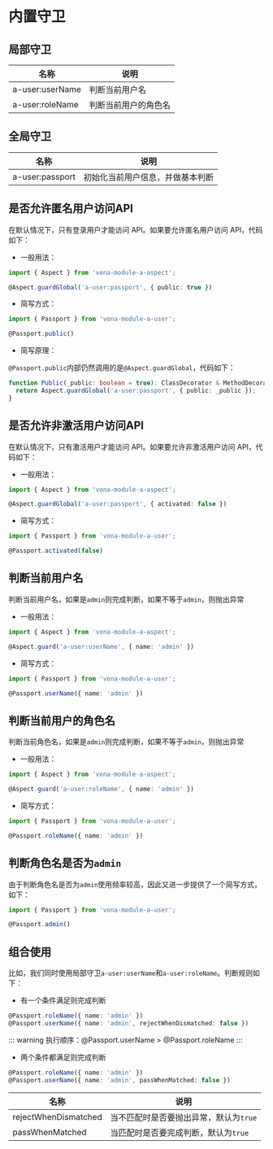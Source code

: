 # 内置守卫

## 局部守卫

|名称|说明|
|--|--|
|a-user:userName|判断当前用户名|
|a-user:roleName|判断当前用户的角色名|

## 全局守卫

|名称|说明|
|--|--|
|a-user:passport|初始化当前用户信息，并做基本判断|

## 是否允许匿名用户访问API

在默认情况下，只有登录用户才能访问 API。如果要允许匿名用户访问 API，代码如下：

* 一般用法：

``` typescript
import { Aspect } from 'vona-module-a-aspect';

@Aspect.guardGlobal('a-user:passport', { public: true })
```

* 简写方式：

``` typescript
import { Passport } from 'vona-module-a-user';

@Passport.public()
```

* 简写原理：

`@Passport.public`内部仍然调用的是`@Aspect.guardGlobal`，代码如下：

``` typescript
function Public(_public: boolean = true): ClassDecorator & MethodDecorator {
  return Aspect.guardGlobal('a-user:passport', { public: _public });
}
```

## 是否允许非激活用户访问API

在默认情况下，只有激活用户才能访问 API。如果要允许非激活用户访问 API，代码如下：

* 一般用法：

``` typescript
import { Aspect } from 'vona-module-a-aspect';

@Aspect.guardGlobal('a-user:passport', { activated: false })
```

* 简写方式：

``` typescript
import { Passport } from 'vona-module-a-user';

@Passport.activated(false)
```

## 判断当前用户名

判断当前用户名，如果是`admin`则完成判断，如果不等于`admin`，则抛出异常

* 一般用法：

``` typescript
import { Aspect } from 'vona-module-a-aspect';

@Aspect.guard('a-user:userName', { name: 'admin' })
```

* 简写方式：

``` typescript
import { Passport } from 'vona-module-a-user';

@Passport.userName({ name: 'admin' })
```

## 判断当前用户的角色名

判断当前角色名，如果是`admin`则完成判断，如果不等于`admin`，则抛出异常

* 一般用法：

``` typescript
import { Aspect } from 'vona-module-a-aspect';

@Aspect.guard('a-user:roleName', { name: 'admin' })
```

* 简写方式：

``` typescript
import { Passport } from 'vona-module-a-user';

@Passport.roleName({ name: 'admin' })
```

## 判断角色名是否为`admin`

由于判断角色名是否为`admin`使用频率较高，因此又进一步提供了一个简写方式，如下：

``` typescript
import { Passport } from 'vona-module-a-user';

@Passport.admin()
```

## 组合使用

比如，我们同时使用局部守卫`a-user:userName`和`a-user:roleName`。判断规则如下：

* 有一个条件满足则完成判断

``` typescript
@Passport.roleName({ name: 'admin' })
@Passport.userName({ name: 'admin', rejectWhenDismatched: false })
```

::: warning
执行顺序：@Passport.userName > @Passport.roleName
:::

* 两个条件都满足则完成判断

``` typescript
@Passport.roleName({ name: 'admin' })
@Passport.userName({ name: 'admin', passWhenMatched: false })
```

|名称|说明|
|--|--|
|rejectWhenDismatched|当不匹配时是否要抛出异常，默认为`true`|
|passWhenMatched|当匹配时是否要完成判断，默认为`true`|
